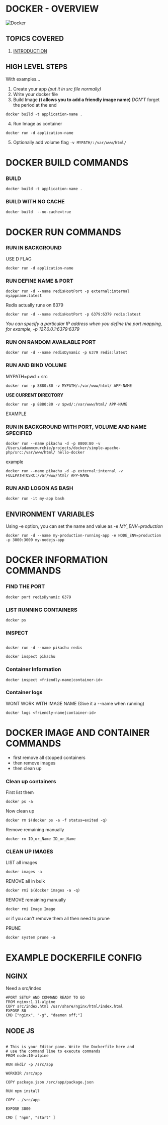 # DOCKER - OVERVIEW 

![Docker](https://cdn.vox-cdn.com/thumbor/fbrTLtxuP2D29o8VJUaE-u3NKfU=/0x0:792x613/1200x800/filters:focal(300x237:426x363)/cdn.vox-cdn.com/uploads/chorus_image/image/59850273/Docker_logo_011.0.png)  

## TOPICS COVERED 

1. [INTRODUCTION](#INTRODUCTION)



## HIGH LEVEL STEPS

With examples...

1. Create your app *(put it in src file normally)*
2. Write your docker file 
3. Build Image **(t allows you to add a friendly image name)** *DON'T* forget the period at the end
```
docker build -t application-name .
```
4. Run Image as container
```
docker run -d application-name
```
5. Optionally add volume flag `-v MYPATH/:/var/www/html/`  
  


# DOCKER BUILD COMMANDS 

### BUILD 


```
docker build -t application-name .
```
  
### BUILD WITH NO CACHE 

```
docker build  --no-cache=true
```


# DOCKER RUN COMMANDS 


### RUN IN BACKGROUND 

USE D FLAG

```
docker run -d application-name
```
  



### RUN DEFINE NAME & PORT


```
docker run -d --name redisHostPort -p external:internal myappname:latest
```


Redis actually runs on 6379

```
docker run -d --name redisHostPort -p 6379:6379 redis:latest
```


*You can specify a particular IP address when you define the port mapping, for example, -p 127.0.0.1:6379:6379*


  

### RUN ON RANDOM AVAILABLE PORT 

```
docker run -d --name redisDynamic -p 6379 redis:latest
```
  


### RUN AND BIND VOLUME 

MYPATH=pwd + src

```
docker run -p 8880:80 -v MYPATH/:/var/www/html/ APP-NAME
```

**USE CURRENT DIRECTORY**

```
docker run -p 8880:80 -v $pwd/:/var/www/html/ APP-NAME
```



EXAMPLE
  

### RUN IN BACKGROUND WITH PORT, VOLUME AND NAME SPECIFIED 

```
docker run --name pikachu -d -p 8800:80 -v /Users/adammcmurchie/projects/docker/simple-apache-php/src:/var/www/html/ hello-docker
```

example 

```
docker run --name pikachu -d -p external:internal -v FULLPATHTOSRC:/var/www/html/ APP-NAME
```
  



### RUN AND LOGON AS BASH


```
docker run -it my-app bash
```

  

## ENVIRONMENT VARIABLES 


Using -e option, you can set the name and value as -e *MY_ENV=production*



```
docker run -d --name my-production-running-app -e NODE_ENV=production -p 3000:3000 my-nodejs-app

```


# DOCKER INFORMATION COMMANDS 



### FIND THE PORT

```
docker port redisDynamic 6379
```



### LIST RUNNING CONTAINERS

```
docker ps
```




### INSPECT 


```

docker run -d --name pikachu redis

docker inspect pikachu 

```


### Container Information

```
docker inspect <friendly-name|container-id>
```


### Container logs 

WONT WORK WITH IMAGE NAME  (Give it a --name when running)

```
docker logs <friendly-name|container-id>
```



# DOCKER IMAGE AND CONTAINER COMMANDS 

- first remove all stopped containers
- then remove images
- then clean up 

### Clean up containers 


First list them 
```
docker ps -a
```

Now clean up

```
docker rm $(docker ps -a -f status=exited -q)
```
  

Remove remaining manually

```
docker rm ID_or_Name ID_or_Name
```


### CLEAN UP IMAGES

LIST all images

```
docker images -a
``` 
  
REMOVE all in bulk

```
docker rmi $(docker images -a -q)
```

REMOVE remaining manually 

```
docker rmi Image Image

```

or if you can't remove them all then need to prune 

PRUNE 

```
docker system prune -a
```





# EXAMPLE DOCKERFILE CONFIG


## NGINX 

Need a src/index 

```
#PORT SETUP AND COMMAND READY TO GO
FROM nginx:1.11-alpine
COPY src/index.html /usr/share/nginx/html/index.html
EXPOSE 80
CMD ["nginx", "-g", "daemon off;"]
```



## NODE JS 

```

# This is your Editor pane. Write the Dockerfile here and 
# use the command line to execute commands
FROM node:10-alpine

RUN mkdir -p /src/app

WORKDIR /src/app

COPY package.json /src/app/package.json

RUN npm install

COPY . /src/app

EXPOSE 3000

CMD [ "npm", "start" ]

```